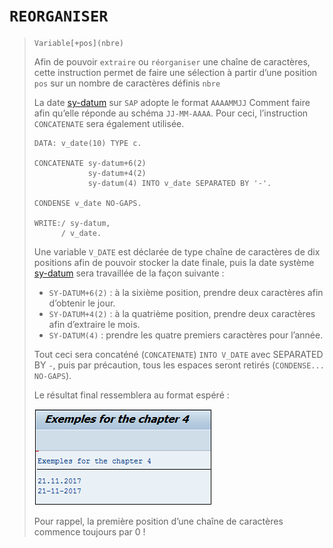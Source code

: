 # **`REORGANISER`**

> ```JS
> Variable[+pos](nbre)
> ```
>
> Afin de pouvoir `extraire` ou `réorganiser` une chaîne de caractères, cette instruction permet de faire une sélection à partir d’une position `pos` sur un nombre de caractères définis `nbre`
>
> La date [sy-datum](../99_Help/02_SY-SYSTEM.md) sur `SAP` adopte le format `AAAAMMJJ` Comment faire afin qu’elle réponde au schéma `JJ-MM-AAAA`. Pour ceci, l’instruction `CONCATENATE` sera également utilisée.
>
> ```JS
> DATA: v_date(10) TYPE c.
>
> CONCATENATE sy-datum+6(2)
>             sy-datum+4(2)
>             sy-datum(4) INTO v_date SEPARATED BY '-'.
>
> CONDENSE v_date NO-GAPS.
>
> WRITE:/ sy-datum,
>       / v_date.
> ```
>
> Une variable `V_DATE` est déclarée de type chaîne de caractères de dix positions afin de pouvoir stocker la date finale, puis la date système [sy-datum](../99_Help/02_SY-SYSTEM.md) sera travaillée de la façon suivante :
>
> - `SY-DATUM+6(2)` : à la sixième position, prendre deux caractères afin d’obtenir le jour.
> - `SY-DATUM+4(2)` : à la quatrième position, prendre deux caractères afin d’extraire le mois.
> - `SY-DATUM(4)` : prendre les quatre premiers caractères pour l’année.
>
> Tout ceci sera concaténé (`CONCATENATE`) `INTO V_DATE` avec SEPARATED BY `-`, puis par précaution, tous les espaces seront retirés (`CONDENSE... NO-GAPS`).
>
> Le résultat final ressemblera au format espéré :
>
> ![](../00_Ressources/01_11.png)
>
> Pour rappel, la première position d’une chaîne de caractères commence toujours par 0 !
